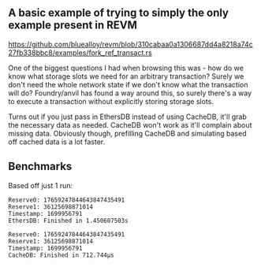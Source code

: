## A basic example of trying to simply the only example present in REVM

https://github.com/bluealloy/revm/blob/310cabaa0a1306687dd4a8218a74c27fb338bbc8/examples/fork_ref_transact.rs

One of the biggest questions I had when browsing this was - how do we know what storage slots we need for an arbitrary transaction? Surely we don't need the whole network state if we don't know what the transaction will do? Foundry/anvil has found a way around this, so surely there's a way to execute a transaction without explicitly storing storage slots.

Turns out if you just pass in EthersDB instead of using CacheDB, it'll grab the necessary data as needed. CacheDB won't work as it'll complain about missing data. Obviously though, prefilling CacheDB and simulating based off cached data is a lot faster.

## Benchmarks

Based off just 1 run:
```
Reserve0: 17659247844643847435491
Reserve1: 36125698871014
Timestamp: 1699956791
EthersDB: Finished in 1.450607503s

Reserve0: 17659247844643847435491
Reserve1: 36125698871014
Timestamp: 1699956791
CacheDB: Finished in 712.744µs
```